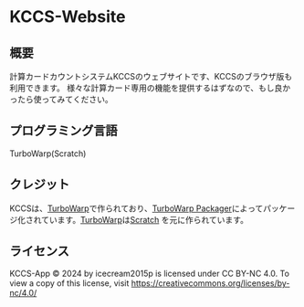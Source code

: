 # KCCS-Website
## 概要
計算カードカウントシステムKCCSのウェブサイトです、KCCSのブラウザ版も利用できます。
様々な計算カード専用の機能を提供するはずなので、もし良かったら使ってみてください。
## プログラミング言語
TurboWarp(Scratch)
## クレジット
KCCSは、[TurboWarp](https://turbowarp.org/)で作られており、[TurboWarp Packager](https://packager.turbowarp.org/)によってパッケージ化されています。[TurboWarp](https://turbowarp.org/)は[Scratch](https://scratch.mit.edu/) を元に作られています。
## ライセンス
KCCS-App © 2024 by icecream2015p is licensed under CC BY-NC 4.0. To view a copy of this license, visit https://creativecommons.org/licenses/by-nc/4.0/
